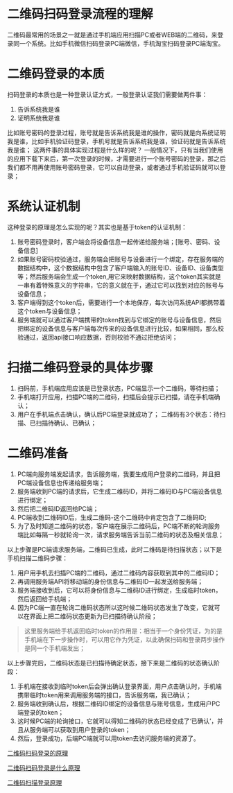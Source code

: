 # 二维码扫码登录流程的理解

二维码最常用的场景之一就是通过手机端应用扫描PC或者WEB端的二维码，来登录同一个系统。比如手机微信扫码登录PC端微信，手机淘宝扫码登录PC端淘宝。


# 二维码登录的本质

扫码登录的本质也是一种登录认证方式，一般登录认证我们需要做两件事：  
1. 告诉系统我是谁  
2. 证明系统我是谁  

比如账号密码的登录过程，账号就是告诉系统我是谁的操作，密码就是向系统证明我是谁，比如手机验证码登录，手机号就是告诉系统我是谁，验证码就是告诉系统我是谁；
这两件事的具体实现过程是什么样的呢？
一般情况下，只有当我们使用的应用下载下来后，第一次登录的时候，才需要进行一个账号密码的登录，那之后我们都不用再使用账号密码登录，它可以自动登录，或者通过手机验证码就可以登录；


# 系统认证机制

这种登录的原理是怎么实现的呢？其实也是基于token的认证机制：  
1. 账号密码登录时，客户端会将设备信息一起传递给服务端；[账号、密码、设备信息]
2. 如果账号密码校验通过，服务端会把账号与设备进行一个绑定，存在服务端的数据结构中，这个数据结构中包含了客户端输入的账号ID、设备ID、设备类型等；然后服务端会生成一个token,用它来映射数据结构，这个token其实就是一串有着特殊意义的字符串，它的意义就在于，通过它可以找到对应的账号与设备信息；
3. 客户端得到这个token后，需要进行一个本地保存，每次访问系统API都携带着这个token与设备信息；
4. 服务端就可以通过客户端携带的token找到与它绑定的账号与设备信息，然后把绑定的设备信息与客户端每次传来的设备信息进行比较，如果相同，那么校验通过，返回api接口响应数据，否则校验不通过拒绝访问；


# 扫描二维码登录的具体步骤

1. 扫码前，手机端应用应该是已登录状态，PC端显示一个二维码，等待扫描；
2. 手机端打开应用，扫描PC端的二维码，扫描后会提示已扫描，请在手机端确认；
3. 用户在手机端点击确认，确认后PC端登录就成功了；
二维码有3个状态：待扫描、已扫描待确认、已确认；


# 二维码准备

1. PC端向服务端发起请求，告诉服务端，我要生成用户登录的二维码，并且把PC端设备信息也传递给服务端；
2. 服务端收到PC端的请求后，它生成二维码ID，并将二维码ID与PC端设备信息进行绑定；
3. 然后把二维码ID返回给PC端；
4. PC端收到二维码ID后，生成二维码-这个二维码中肯定包含了二维码ID;
5. 为了及时知道二维码的状态，客户端在展示二维码后，PC端不断的轮询服务端比如每隔一秒就轮询一次，请求服务端告诉当前二维码的状态及相关信息；

以上步骤是PC端请求服务端，二维码已生成，此时二维码是待扫描状态；以下是手机扫描二维码步骤：  
1. 用户用手机去扫描PC端的二维码，通过二维码内容获取到其中的二维码ID；
2. 再调用服务端API将移动端的身份信息与二维码ID一起发送给服务端；
3. 服务端接收到后，它可以将身份信息与二维码ID进行绑定，生成临时token，然后返回给手机端；
4. 因为PC端一直在轮询二维码状态所以这时候二维码状态发生了改变，它就可以在界面上把二维码状态更新为已扫描待确认阶段；
> 这里服务端给手机返回临时token的作用是：相当于一个身份凭证，为的是手机端在下一步操作时，可以用它作为凭证，以此确保扫码和登录两步操作是同一个手机端发出；

以上步骤完后，二维码状态是已扫描待确定状态，接下来是二维码的状态确认阶段：
1. 手机端在接收到临时token后会弹出确认登录界面，用户点击确认时，手机端携带临时token用来调用服务端的接口，告诉服务端，我已确认；
2. 服务端收到确认后，根据二维码ID绑定的设备信息与账号信息，生成用户PC端登录的token；
3. 这时候PC端的轮询接口，它就可以得知二维码的状态已经变成了‘已确认’，并且从服务端可以获取到用户登录的token；
4. 然后，登录成功，后端PC端就可以用token去访问服务端的资源了。


[二维码扫码登录的原理](https://juejin.cn/post/7052617301333393438)

[二维码扫码登录是什么原理](https://juejin.cn/post/6940976355097985032)

[二维码扫描登录原理](https://blog.csdn.net/Erica_1230/article/details/129571476)